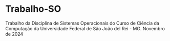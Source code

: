 # Trabalho-SO
Trabalho da Disciplina de Sistemas Operacionais do Curso de Ciência da Computação da Universidade Federal de São João del Rei - MG. Novembro de 2024
